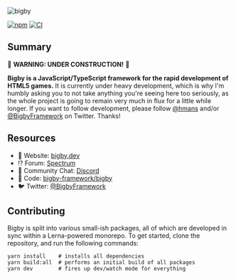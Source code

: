 ![bigby](https://bigby.dev/logo.png)

[![npm](https://raster.shields.io/npm/v/bigby.png)](https://www.npmjs.com/package/bigby) [![CI](https://github.com/bigby-framework/bigby/workflows/CI/badge.svg)](https://github.com/bigby-framework/bigby/actions)

## Summary

🚧 **WARNING: UNDER CONSTRUCTION!** 🚧

**Bigby is a JavaScript/TypeScript framework for the rapid development of HTML5
games.** It is currently under heavy development, which is why I'm humbly asking
you to not take anything you're seeing here too seriously, as the whole project
is going to remain very much in flux for a little while longer. If you want to
follow development, please follow [@hmans](https://twitter.com/hmans) and/or
[@BigbyFramework](https://twitter.com/bigbyframework) on Twitter. Thanks!

## Resources

- 📖 Website: [bigby.dev](https://bigby.dev/)
- ⁉️ Forum: [Spectrum](https://spectrum.chat/bigby)
- 💬 Community Chat: [Discord](https://discordapp.com/channels/699977689347522561/699977689347522564)
- 🐙 Code: [bigby-framework/bigby](https://github.com/bigby-framework/bigby)
- 🐦 Twitter: [@BigbyFramework](https://twitter.com/bigbyframework)

## Contributing

Bigby is split into various small-ish packages, all of which are developed in sync within a Lerna-powered monorepo. To get started, clone the repository, and run the following commands:

```
yarn install    # installs all dependencies
yarn build:all  # performs an initial build of all packages
yarn dev        # fires up dev/watch mode for everything
```
